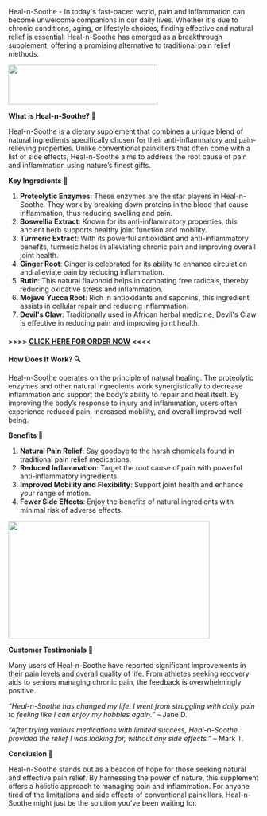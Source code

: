 Heal-n-Soothe - In today's fast-paced world, pain and inflammation can become unwelcome companions in our daily lives. Whether it's due to chronic conditions, aging, or lifestyle choices, finding effective and natural relief is essential. Heal-n-Soothe has emerged as a breakthrough supplement, offering a promising alternative to traditional pain relief methods.

<a href="https://healthcomets.com/Order-Now-Click-Here/HealandSoothe"><img class="alignnone size-medium wp-image-45" src="https://healthcomets.com/wp-content/uploads/2024/08/Order-Now-Button-300x80.png" alt="" width="300" height="80" /></a>

<strong>What is Heal-n-Soothe? 🤔</strong>

Heal-n-Soothe is a dietary supplement that combines a unique blend of natural ingredients specifically chosen for their anti-inflammatory and pain-relieving properties. Unlike conventional painkillers that often come with a list of side effects, Heal-n-Soothe aims to address the root cause of pain and inflammation using nature’s finest gifts.

<strong>Key Ingredients 🌿</strong>
<ol>
 	<li><strong>Proteolytic Enzymes</strong>: These enzymes are the star players in Heal-n-Soothe. They work by breaking down proteins in the blood that cause inflammation, thus reducing swelling and pain.</li>
 	<li><strong>Boswellia Extract</strong>: Known for its anti-inflammatory properties, this ancient herb supports healthy joint function and mobility.</li>
 	<li><strong>Turmeric Extract</strong>: With its powerful antioxidant and anti-inflammatory benefits, turmeric helps in alleviating chronic pain and improving overall joint health.</li>
 	<li><strong>Ginger Root</strong>: Ginger is celebrated for its ability to enhance circulation and alleviate pain by reducing inflammation.</li>
 	<li><strong>Rutin</strong>: This natural flavonoid helps in combating free radicals, thereby reducing oxidative stress and inflammation.</li>
 	<li><strong>Mojave Yucca Root</strong>: Rich in antioxidants and saponins, this ingredient assists in cellular repair and reducing inflammation.</li>
 	<li><strong>Devil's Claw</strong>: Traditionally used in African herbal medicine, Devil's Claw is effective in reducing pain and improving joint health.</li>
</ol>
<h4>&gt;&gt;&gt;&gt; <a href="https://healthcomets.com/Order-Now-Click-Here/HealandSoothe">CLICK HERE FOR ORDER NOW</a> &lt;&lt;&lt;&lt;</h4>
<strong>How Does It Work? 🔍</strong>

Heal-n-Soothe operates on the principle of natural healing. The proteolytic enzymes and other natural ingredients work synergistically to decrease inflammation and support the body’s ability to repair and heal itself. By improving the body’s response to injury and inflammation, users often experience reduced pain, increased mobility, and overall improved well-being.

<strong>Benefits 💪</strong>
<ol>
 	<li><strong>Natural Pain Relief</strong>: Say goodbye to the harsh chemicals found in traditional pain relief medications.</li>
 	<li><strong>Reduced Inflammation</strong>: Target the root cause of pain with powerful anti-inflammatory ingredients.</li>
 	<li><strong>Improved Mobility and Flexibility</strong>: Support joint health and enhance your range of motion.</li>
 	<li><strong>Fewer Side Effects</strong>: Enjoy the benefits of natural ingredients with minimal risk of adverse effects.</li>
</ol>
<a href="https://healthcomets.com/Order-Now-Click-Here/HealandSoothe"><img class=" wp-image-150 aligncenter" src="https://healthcomets.com/wp-content/uploads/2024/09/Screenshot_14-300x175.png" alt="" width="405" height="236" /></a>

<strong>Customer Testimonials 🌟</strong>

Many users of Heal-n-Soothe have reported significant improvements in their pain levels and overall quality of life. From athletes seeking recovery aids to seniors managing chronic pain, the feedback is overwhelmingly positive.

<em>“Heal-n-Soothe has changed my life. I went from struggling with daily pain to feeling like I can enjoy my hobbies again.”</em> – Jane D.

<em>“After trying various medications with limited success, Heal-n-Soothe provided the relief I was looking for, without any side effects.”</em> – Mark T.

<strong>Conclusion 🎉</strong>

Heal-n-Soothe stands out as a beacon of hope for those seeking natural and effective pain relief. By harnessing the power of nature, this supplement offers a holistic approach to managing pain and inflammation. For anyone tired of the limitations and side effects of conventional painkillers, Heal-n-Soothe might just be the solution you've been waiting for.

